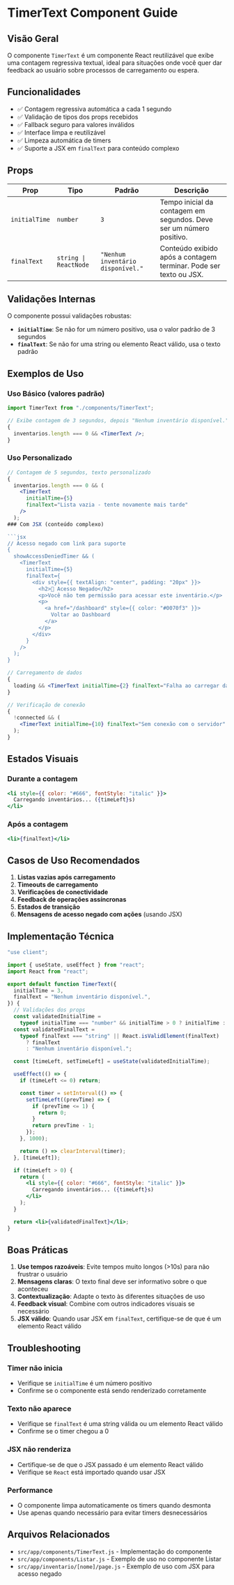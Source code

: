 # TimerText Component Guide

## Visão Geral

O componente `TimerText` é um componente React reutilizável que exibe uma contagem regressiva textual, ideal para situações onde você quer dar feedback ao usuário sobre processos de carregamento ou espera.

## Funcionalidades

- ✅ Contagem regressiva automática a cada 1 segundo
- ✅ Validação de tipos dos props recebidos
- ✅ Fallback seguro para valores inválidos
- ✅ Interface limpa e reutilizável
- ✅ Limpeza automática de timers
- ✅ Suporte a JSX em `finalText` para conteúdo complexo

## Props

| Prop          | Tipo                  | Padrão                            | Descrição                                                           |
| ------------- | --------------------- | --------------------------------- | ------------------------------------------------------------------- |
| `initialTime` | `number`              | `3`                               | Tempo inicial da contagem em segundos. Deve ser um número positivo. |
| `finalText`   | `string \| ReactNode` | `"Nenhum inventário disponível."` | Conteúdo exibido após a contagem terminar. Pode ser texto ou JSX.   |

## Validações Internas

O componente possui validações robustas:

- **`initialTime`**: Se não for um número positivo, usa o valor padrão de 3 segundos
- **`finalText`**: Se não for uma string ou elemento React válido, usa o texto padrão

## Exemplos de Uso

### Uso Básico (valores padrão)

```jsx
import TimerText from "./components/TimerText";

// Exibe contagem de 3 segundos, depois "Nenhum inventário disponível."
{
  inventarios.length === 0 && <TimerText />;
}
```

### Uso Personalizado

````jsx
// Contagem de 5 segundos, texto personalizado
{
  inventarios.length === 0 && (
    <TimerText
      initialTime={5}
      finalText="Lista vazia - tente novamente mais tarde"
    />
  );
### Com JSX (conteúdo complexo)

```jsx
// Acesso negado com link para suporte
{
  showAccessDeniedTimer && (
    <TimerText
      initialTime={5}
      finalText={
        <div style={{ textAlign: "center", padding: "20px" }}>
          <h2>🚫 Acesso Negado</h2>
          <p>Você não tem permissão para acessar este inventário.</p>
          <p>
            <a href="/dashboard" style={{ color: "#0070f3" }}>
              Voltar ao Dashboard
            </a>
          </p>
        </div>
      }
    />
  );
}
````

```jsx
// Carregamento de dados
{
  loading && <TimerText initialTime={2} finalText="Falha ao carregar dados" />;
}

// Verificação de conexão
{
  !connected && (
    <TimerText initialTime={10} finalText="Sem conexão com o servidor" />
  );
}
```

## Estados Visuais

### Durante a contagem

```jsx
<li style={{ color: "#666", fontStyle: "italic" }}>
  Carregando inventários... ({timeLeft}s)
</li>
```

### Após a contagem

```jsx
<li>{finalText}</li>
```

## Casos de Uso Recomendados

1. **Listas vazias após carregamento**
2. **Timeouts de carregamento**
3. **Verificações de conectividade**
4. **Feedback de operações assíncronas**
5. **Estados de transição**
6. **Mensagens de acesso negado com ações** (usando JSX)

## Implementação Técnica

```jsx
"use client";

import { useState, useEffect } from "react";
import React from "react";

export default function TimerText({
  initialTime = 3,
  finalText = "Nenhum inventário disponível.",
}) {
  // Validações dos props
  const validatedInitialTime =
    typeof initialTime === "number" && initialTime > 0 ? initialTime : 3;
  const validatedFinalText =
    typeof finalText === "string" || React.isValidElement(finalText)
      ? finalText
      : "Nenhum inventário disponível.";

  const [timeLeft, setTimeLeft] = useState(validatedInitialTime);

  useEffect(() => {
    if (timeLeft <= 0) return;

    const timer = setInterval(() => {
      setTimeLeft((prevTime) => {
        if (prevTime <= 1) {
          return 0;
        }
        return prevTime - 1;
      });
    }, 1000);

    return () => clearInterval(timer);
  }, [timeLeft]);

  if (timeLeft > 0) {
    return (
      <li style={{ color: "#666", fontStyle: "italic" }}>
        Carregando inventários... ({timeLeft}s)
      </li>
    );
  }

  return <li>{validatedFinalText}</li>;
}
```

## Boas Práticas

1. **Use tempos razoáveis**: Evite tempos muito longos (>10s) para não frustrar o usuário
2. **Mensagens claras**: O texto final deve ser informativo sobre o que aconteceu
3. **Contextualização**: Adapte o texto às diferentes situações de uso
4. **Feedback visual**: Combine com outros indicadores visuais se necessário
5. **JSX válido**: Quando usar JSX em `finalText`, certifique-se de que é um elemento React válido

## Troubleshooting

### Timer não inicia

- Verifique se `initialTime` é um número positivo
- Confirme se o componente está sendo renderizado corretamente

### Texto não aparece

- Verifique se `finalText` é uma string válida ou um elemento React válido
- Confirme se o timer chegou a 0

### JSX não renderiza

- Certifique-se de que o JSX passado é um elemento React válido
- Verifique se `React` está importado quando usar JSX

### Performance

- O componente limpa automaticamente os timers quando desmonta
- Use apenas quando necessário para evitar timers desnecessários

## Arquivos Relacionados

- `src/app/components/TimerText.js` - Implementação do componente
- `src/app/components/Listar.js` - Exemplo de uso no componente Listar
- `src/app/inventario/[nome]/page.js` - Exemplo de uso com JSX para acesso negado
